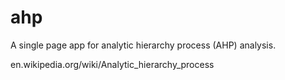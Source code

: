 ahp
===
A single page app for analytic hierarchy process (AHP) analysis. 

en.wikipedia.org/wiki/Analytic_hierarchy_process